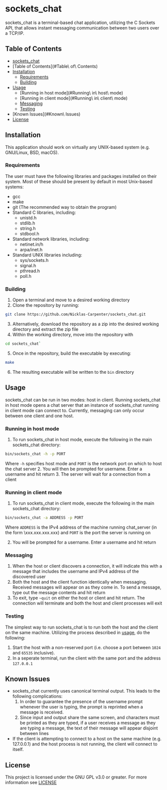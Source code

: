 # sockets_chat
sockets_chat is a terminal-based chat application, utilizing the C Sockets API,
that allows instant messaging communication between two users over a TCP/IP.

## Table of Contents
* [sockets_chat](#sockets_chat)
* [Table of Contents](#Table\ of\ Contents)
* [Installation](#Installation)
  * [Requirements](#Requirements)
  * [Building](#Building)
* [Usage](#Usage)
  * [Running in host mode](#Running\ in\ host\ mode)
  * [Running in client mode](#Running\ in\ client\ mode)
  * [Messaging](#Messaging)
  * [Testing](#Testing)
* [Known Issues](#Known\ Issues)
* [License](#License)

## Installation
This application should work on virtually any UNIX-based system (e.g.
GNU/Linux, BSD, macOS).
### Requirements
The user must have the following libraries and packages installed on their
system. Most of these should be present by default in most Unix-based systems:
* gcc
* make
* git (The recommended way to obtain the program)
* Standard C libraries, including:
  * unistd.h
  * stdlib.h
  * string.h
  * stdbool.h
* Standard network libraries, including:
  * netinet.in/h
  * arpa/inet.h
* Standard UNIX libraries including:
  * sys/sockets.h
  * signal.h
  * pthread.h
  * poll.h

### Building
1. Open a terminal and move to a desired working directory
2. Clone the repository by running: 
```bash
git clone https://github.com/Nicklas-Carpenter/sockets_chat.git
```
3. Alternatively, download the repository as a zip into the desired working directory and extract the zip file
4. Within the working directory, move into the repository with 
```bash
cd sockets_chat`
```
5. Once in the repository, build the executable by executing:
```bash
make
```
6. The resulting executable will be written to the `bin` directory

## Usage
sockets_chat can be run in two modes: host in client. Running sockets_chat in
host mode opens a chat server that an instance of sockets_chat running in
client mode can connect to. Currently, messaging can only occur between one
client and one host.

### Running in host mode
1. To run sockets_chat in host mode, execute the following in the main
   sockets_chat directory:
```bash
bin/sockets_chat -h -p PORT
```
Where `-h` specifies host mode and `PORT` is the network port on which to host
the chat server
2. You will then be prompted for username. Enter a username and hit return
3. The server will wait for a connection from a client

### Running in client mode
1. To run sockets_chat in client mode, execute the following in the main
   sockets_chat directory:
```bash
bin/sockets_chat -a ADDRESS -p PORT
```
Where `ADDRESS` is the IPv4 address of the machine running chat_server (in the
form \xxx.xxx.xxx.xxx\) and `PORT` is the port the server is running on

2. You will be prompted for a username. Enter a username and hit return

### Messaging
1. When the host or client discovers a connection, it will indicate this with
   a message that includes the username and IPv4 address of the discovered user
2. Both the host and the client function identically when messaging.
   Received messages will appear on as they come in. To send a message, type
   out the message contents and hit return
3. To exit, type `~quit` on either the host or client and hit return. The
   connection will terminate and both the host and client processes will exit

### Testing
The simplest way to run sockets_chat is to run both the host and the client on
the same machine. Utilizing the process described in [usage](#Usage), do the
following:
1. Start the host with a non-reserved port (i.e. choose a port between `1024`
   and `65535` inclusive).
2. In a seperate terminal, run the client with the same port and the address
   `127.0.0.1`

## Known Issues
* sockets_chat currently uses canonical terminal output. This leads to the
  following complications:
  1. In order to guarantee the presence of the username prompt whenever the
     user is typing, the prompt is reprinted when a message is received.
  2. Since input and output share the same screen, and characters must be
      printed as they are typed, if a user receives a message as they are
      typing a message, the text of their message will appear disjoint between
      lines
* If the client is attempting to connect to a host on the same machine (e.g.
  127.0.0.1) and the host process is not running, the client will connect to
  itself.

## License
This project is licensed under the GNU GPL v3.0 or greater. For more
information see [LICENSE](LICENSE)
